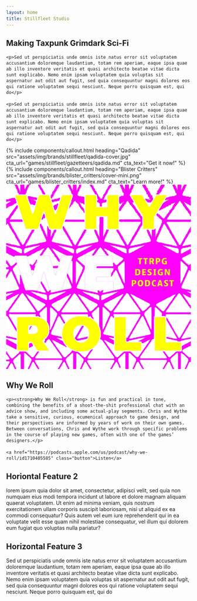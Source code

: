 ```yaml
---
layout: home
title: Stillfleet Studio
---
```


<section data-content="masthead">
  <section data-content="lede">
    <h2>Making Taxpunk Grimdark Sci-Fi</h2>

    <p>Sed ut perspiciatis unde omnis iste natus error sit voluptatem accusantium doloremque laudantium, totam rem aperiam, eaque ipsa quae ab illo inventore veritatis et quasi architecto beatae vitae dicta sunt explicabo. Nemo enim ipsam voluptatem quia voluptas sit aspernatur aut odit aut fugit, sed quia consequuntur magni dolores eos qui ratione voluptatem sequi nesciunt. Neque porro quisquam est, qui do</p>

    <p>Sed ut perspiciatis unde omnis iste natus error sit voluptatem accusantium doloremque laudantium, totam rem aperiam, eaque ipsa quae ab illo inventore veritatis et quasi architecto beatae vitae dicta sunt explicabo. Nemo enim ipsam voluptatem quia voluptas sit aspernatur aut odit aut fugit, sed quia consequuntur magni dolores eos qui ratione voluptatem sequi nesciunt. Neque porro quisquam est, qui do</p>

  </section>

  <section class="callouts">
    {% include components/callout.html heading="Qadida" src="assets/img/brands/stillfleet/qadida-cover.jpg" cta_url="games/stillfleet/gazetteers/qadida.md" cta_text="Get it now!" %}
    {% include components/callout.html heading="Blister Critters" src="assets/img/brands/blister_critters/cover-mini.png" cta_url="games/blister_critters/index.md" cta_text="Learn more!" %}
  </section>
</section>

<section class="full-width" id="why-we-roll">
  <img src="/assets/img/why-we-roll.png" />

  <article>
    <h2>Why We Roll</h2>

    <p><strong>Why We Roll</strong> is fun and practical in tone, combining the benefits of a shoot-the-shit professional chat with an advice show, and including some actual-play segments. Chris and Wythe take a sensitive, curious, ecumenical approach to game design, and their perspectives are informed by years of work on their own games. Between conversations, Chris and Wythe work through specific problems in the course of playing new games, often with one of the games’ designers.</p>

    <a href="https://podcasts.apple.com/us/podcast/why-we-roll/id1710405585" class="button">Listen</a>
  </article>
</section>

<section class="full-width">
<h2>Horiontal Feature 2</h2>

<p>lorem ipsum quia dolor sit amet, consectetur, adipisci velit, sed quia non numquam eius modi tempora incidunt ut labore et dolore magnam aliquam quaerat voluptatem. Ut enim ad minima veniam, quis nostrum exercitationem ullam corporis suscipit laboriosam, nisi ut aliquid ex ea commodi consequatur? Quis autem vel eum iure reprehenderit qui in ea voluptate velit esse quam nihil molestiae consequatur, vel illum qui dolorem eum fugiat quo voluptas nulla pariatur?</p>
</section>

<section class="full-width">
<h2>Horizontal Feature 3</h2>

<p>Sed ut perspiciatis unde omnis iste natus error sit voluptatem accusantium doloremque laudantium, totam rem aperiam, eaque ipsa quae ab illo inventore veritatis et quasi architecto beatae vitae dicta sunt explicabo. Nemo enim ipsam voluptatem quia voluptas sit aspernatur aut odit aut fugit, sed quia consequuntur magni dolores eos qui ratione voluptatem sequi nesciunt. Neque porro quisquam est, qui do</p>
</section>